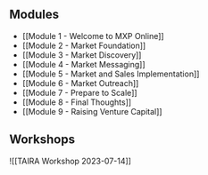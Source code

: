 
## Modules
- [[Module 1 - Welcome to MXP Online]]
- [[Module 2 - Market Foundation]]
- [[Module 3 - Market Discovery]]
- [[Module 4 - Market Messaging]]
- [[Module 5 - Market and Sales Implementation]]
- [[Module 6 - Market Outreach]]
- [[Module 7 - Prepare to Scale]]
- [[Module 8 - Final Thoughts]]
- [[Module 9 - Raising Venture Capital]]

## Workshops
![[TAIRA Workshop 2023-07-14]]